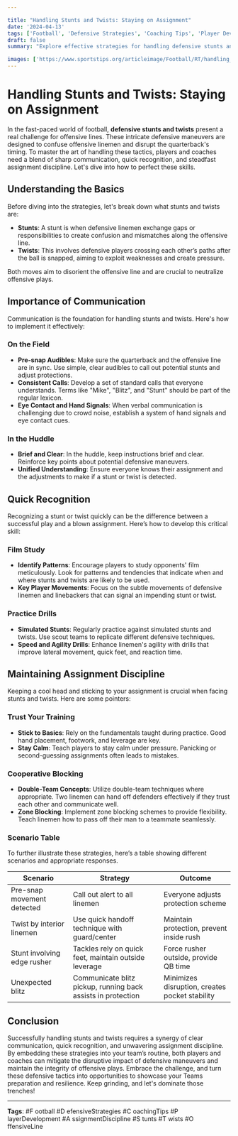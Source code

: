 ```yaml
---

title: "Handling Stunts and Twists: Staying on Assignment"
date: '2024-04-13'
tags: ['Football', 'Defensive Strategies', 'Coaching Tips', 'Player Development', 'Assignment Discipline', 'Stunts', 'Twists', 'Offensive Line']
draft: false
summary: "Explore effective strategies for handling defensive stunts and twists in football, focusing on the importance of communication, quick recognition, and maintaining assignment discipline for both players and coaches."

images: ['https://www.sportstips.org/articleimage/Football/RT/handling_stunts_and_twists_staying_on_assignment.webp']
---
```


# Handling Stunts and Twists: Staying on Assignment

In the fast-paced world of football, **defensive stunts and twists** present a real challenge for offensive lines. These intricate defensive maneuvers are designed to confuse offensive linemen and disrupt the quarterback's timing. To master the art of handling these tactics, players and coaches need a blend of sharp communication, quick recognition, and steadfast assignment discipline. Let's dive into how to perfect these skills.

## Understanding the Basics

Before diving into the strategies, let's break down what stunts and twists are:

- **Stunts**: A stunt is when defensive linemen exchange gaps or responsibilities to create confusion and mismatches along the offensive line.
- **Twists**: This involves defensive players crossing each other’s paths after the ball is snapped, aiming to exploit weaknesses and create pressure.

Both moves aim to disorient the offensive line and are crucial to neutralize offensive plays.

## Importance of Communication

Communication is the foundation for handling stunts and twists. Here's how to implement it effectively:

### On the Field

- **Pre-snap Audibles**: Make sure the quarterback and the offensive line are in sync. Use simple, clear audibles to call out potential stunts and adjust protections.
- **Consistent Calls**: Develop a set of standard calls that everyone understands. Terms like "Mike", "Blitz", and "Stunt" should be part of the regular lexicon.
- **Eye Contact and Hand Signals**: When verbal communication is challenging due to crowd noise, establish a system of hand signals and eye contact cues.

### In the Huddle

- **Brief and Clear**: In the huddle, keep instructions brief and clear. Reinforce key points about potential defensive maneuvers.
- **Unified Understanding**: Ensure everyone knows their assignment and the adjustments to make if a stunt or twist is detected.

## Quick Recognition

Recognizing a stunt or twist quickly can be the difference between a successful play and a blown assignment. Here’s how to develop this critical skill:

### Film Study

- **Identify Patterns**: Encourage players to study opponents' film meticulously. Look for patterns and tendencies that indicate when and where stunts and twists are likely to be used.
- **Key Player Movements**: Focus on the subtle movements of defensive linemen and linebackers that can signal an impending stunt or twist.

### Practice Drills

- **Simulated Stunts**: Regularly practice against simulated stunts and twists. Use scout teams to replicate different defensive techniques.
- **Speed and Agility Drills**: Enhance linemen's agility with drills that improve lateral movement, quick feet, and reaction time.

## Maintaining Assignment Discipline

Keeping a cool head and sticking to your assignment is crucial when facing stunts and twists. Here are some pointers:

### Trust Your Training

- **Stick to Basics**: Rely on the fundamentals taught during practice. Good hand placement, footwork, and leverage are key.
- **Stay Calm**: Teach players to stay calm under pressure. Panicking or second-guessing assignments often leads to mistakes.

### Cooperative Blocking

- **Double-Team Concepts**: Utilize double-team techniques where appropriate. Two linemen can hand off defenders effectively if they trust each other and communicate well.
- **Zone Blocking**: Implement zone blocking schemes to provide flexibility. Teach linemen how to pass off their man to a teammate seamlessly.

### Scenario Table

To further illustrate these strategies, here’s a table showing different scenarios and appropriate responses.

| Scenario                   | Strategy                                     | Outcome                                 |
|----------------------------|----------------------------------------------|-----------------------------------------|
| Pre-snap movement detected | Call out alert to all linemen                | Everyone adjusts protection scheme      |
| Twist by interior linemen  | Use quick handoff technique with guard/center| Maintain protection, prevent inside rush|
| Stunt involving edge rusher| Tackles rely on quick feet, maintain outside leverage | Force rusher outside, provide QB time   |
| Unexpected blitz          | Communicate blitz pickup, running back assists in protection | Minimizes disruption, creates pocket stability |

## Conclusion

Successfully handling stunts and twists requires a synergy of clear communication, quick recognition, and unwavering assignment discipline. By embedding these strategies into your team’s routine, both players and coaches can mitigate the disruptive impact of defensive maneuvers and maintain the integrity of offensive plays. Embrace the challenge, and turn these defensive tactics into opportunities to showcase your Teams preparation and resilience. Keep grinding, and let's dominate those trenches!

---

**Tags**: #F   ootball #D   efensiveStrategies #C   oachingTips #P   layerDevelopment #A   ssignmentDiscipline #S   tunts #T   wists #O   ffensiveLine
```

